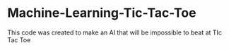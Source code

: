 # Machine-Learning-Tic-Tac-Toe
This code was created to make an AI that will be impossible to beat at TIc Tac Toe
